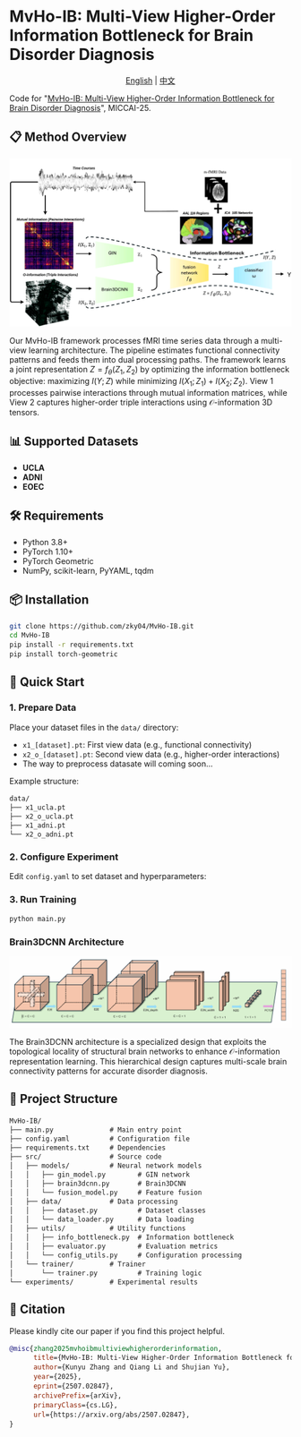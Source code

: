 # MvHo-IB: Multi-View Higher-Order Information Bottleneck for Brain Disorder Diagnosis

<div align="center">

[English](README.md) | [中文](README_ch.md)

</div>

Code for "[MvHo-IB: Multi-View Higher-Order Information Bottleneck for Brain Disorder Diagnosis](https://arxiv.org/pdf/2507.02847)", MICCAI-25.

## 📋 Method Overview

![MvHo-IB Framework Overview](images/ovreview.png)

Our MvHo-IB framework processes fMRI time series data through a multi-view learning architecture. The pipeline estimates functional connectivity patterns and feeds them into dual processing paths. The framework learns a joint representation $Z = f_{\theta}(Z_1, Z_2)$ by optimizing the information bottleneck objective: maximizing $I(Y; Z)$ while minimizing $I(X_1; Z_1) + I(X_2; Z_2)$. View 1 processes pairwise interactions through mutual information matrices, while View 2 captures higher-order triple interactions using $\mathcal{O}$-information 3D tensors.

## 📊 Supported Datasets

- **UCLA**
- **ADNI**
- **EOEC**

## 🛠️ Requirements

- Python 3.8+
- PyTorch 1.10+
- PyTorch Geometric
- NumPy, scikit-learn, PyYAML, tqdm

## 📦 Installation

```bash
git clone https://github.com/zky04/MvHo-IB.git
cd MvHo-IB
pip install -r requirements.txt
pip install torch-geometric
```

## 🎯 Quick Start

### 1. Prepare Data
Place your dataset files in the `data/` directory:
- `x1_[dataset].pt`: First view data (e.g., functional connectivity)
- `x2_o_[dataset].pt`: Second view data (e.g., higher-order interactions)
- The way to preprocess datasate will coming soon...
 
Example structure:
```
data/
├── x1_ucla.pt
├── x2_o_ucla.pt
├── x1_adni.pt
└── x2_o_adni.pt
```

### 2. Configure Experiment
Edit `config.yaml` to set dataset and hyperparameters:

### 3. Run Training
```bash
python main.py
```
### Brain3DCNN Architecture

![Brain3DCNN Architecture](images/3DBrainCNN.png)

The Brain3DCNN architecture is a specialized design that exploits the topological locality of structural brain networks to enhance $\mathcal{O}$-information representation learning. This hierarchical design captures multi-scale brain connectivity patterns for accurate disorder diagnosis.

## 📁 Project Structure

```
MvHo-IB/
├── main.py              # Main entry point
├── config.yaml          # Configuration file
├── requirements.txt     # Dependencies
├── src/                 # Source code
│   ├── models/          # Neural network models
│   │   ├── gin_model.py        # GIN network
│   │   ├── brain3dcnn.py       # Brain3DCNN
│   │   └── fusion_model.py     # Feature fusion
│   ├── data/            # Data processing
│   │   ├── dataset.py          # Dataset classes
│   │   └── data_loader.py      # Data loading
│   ├── utils/           # Utility functions
│   │   ├── info_bottleneck.py  # Information bottleneck
│   │   ├── evaluator.py        # Evaluation metrics
│   │   └── config_utils.py     # Configuration processing
│   └── trainer/         # Trainer
│       └── trainer.py          # Training logic
└── experiments/         # Experimental results
```

## 📝 Citation

Please kindly cite our paper if you find this project helpful.

```bibtex
@misc{zhang2025mvhoibmultiviewhigherorderinformation,
      title={MvHo-IB: Multi-View Higher-Order Information Bottleneck for Brain Disorder Diagnosis}, 
      author={Kunyu Zhang and Qiang Li and Shujian Yu},
      year={2025},
      eprint={2507.02847},
      archivePrefix={arXiv},
      primaryClass={cs.LG},
      url={https://arxiv.org/abs/2507.02847}, 
}
```
